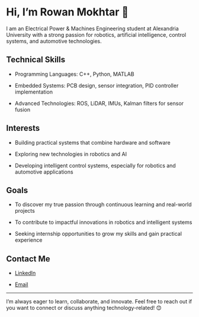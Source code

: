 # Hi, I’m Rowan Mokhtar 👋

I am an Electrical Power & Machines Engineering student at Alexandria University with a strong passion for robotics, artificial intelligence, control systems, and automotive technologies.

## Technical Skills

- Programming Languages: C++, Python, MATLAB  

- Embedded Systems: PCB design, sensor integration, PID controller implementation  

- Advanced Technologies: ROS, LiDAR, IMUs, Kalman filters for sensor fusion  

## Interests

- Building practical systems that combine hardware and software  

- Exploring new technologies in robotics and AI  

- Developing intelligent control systems, especially for robotics and automotive applications  

## Goals

- To discover my true passion through continuous learning and real-world projects  

- To contribute to impactful innovations in robotics and intelligent systems  

- Seeking internship opportunities to grow my skills and gain practical experience  

## Contact Me

- [LinkedIn](https://www.linkedin.com/in/rowan-mokhtar-444460257)  

- [Email](mailto:rowanmoktar6@gmail.com)  

---

I’m always eager to learn, collaborate, and innovate. Feel free to reach out if you want to connect or discuss anything technology-related! 😊

